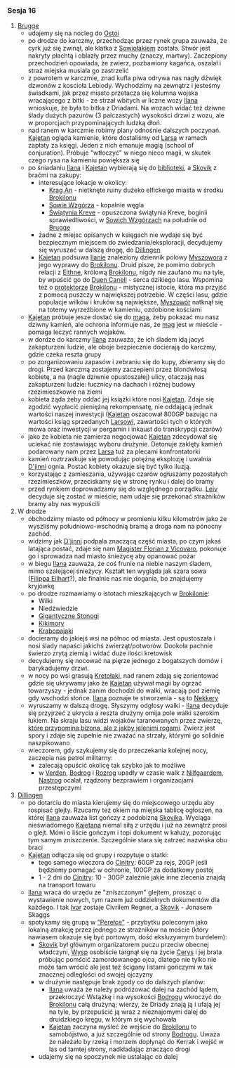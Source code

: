 ### Sesja 16
1. [Brugge](#l_m_brugge)
	* udajemy się na nocleg do [Ostoi](#l_ostoja)
	* po drodze do karczmy, przechodząc przez rynek grupa zauważa, że cyrk już się zwinął, ale klatka z [Sowiołakiem](#b_sowiolak) została. Stwór jest nakryty płachtą i oblazły przez muchy (znaczy, martwy). Zaczepiony przechodzień opowiada, że zwierz, pozbawiony kagańca, oszalał i straż miejska musiała go zastrzelić
	* z powrotem w karczmie, znad kufla piwa odrywa nas nagły dźwięk dzwonów z koscioła Lebiody. Wychodzimy na zewnątrz i jesteśmy świadkami, jak przez miasto przetacza się kolumna wojska wracającego z bitki - ze strzał wbitych w liczne wozy [Ilana](#p_ilana) wnioskuje, że była to bitka z Driadami. Na wozach widać też dziwne ślady dużych pazurów (3 palczastych) wysokości drzwi z wozu, ale w proporcjach przypominających ludzką dłoń. 
	* nad ranem w karczmie robimy plany odnośnie dalszych poczynań. [Kajetan](#p_kajetan) ogląda kamienie, które dostaliśmy od [Larsa](#p_lars) w ramach zapłaty za księgi. Jeden z nich emanuje magią (school of conjuration). Próbuje "wtłoczyć" w niego nieco magii, w skutek czego rysa na kamieniu powiększa się
	* po śniadaniu [Ilana](#p_ilana) i [Kajetan](#p_kajetan) wybierają się do [biblioteki](#l_biblioteka), a [Skovik](#p_skovik) z braćmi na zakupy:
		* interesujące lokacje w okolicy:
			* [Krag An](#l_krag_an) - nietknęte ruiny dużeko elfickeigo miasta w środku [Brokilonu](#l_brokilon)
			* [Sowie Wzgórza](#l_sowie_wzgorza) - kopalnie węgla
			* [Świątynia Kreve](#l_swiatynia_kreve) - opuszczona świątynia Kreve, boginii sprawiedliwości, w [Sowich Wzgórzach](#l_sowie_wzgorza) na południe od [Brugge](#l_m_brugge)
		* żadne z miejsc opisanych w księgach nie wydaje się być bezpiecznym miejscem do zwiedzania/eksploracji, decydujemy się wyruszać w dalszą drogę, do [Dillingen](#l_dillingen)
		* [Kajetan](#p_kajetan) podsuwa [Ilanie](#p_ilana) znaleziony dziennik polowy [Myszowora](#p_myszowor) z jego wyprawy do [Brokilonu](#l_brokilon). Druid pisze, że pomimo dobrych relacji z [Eithne](#p_eithne), królową [Brokilonu](#l_brokilon), nigdy nie zaufano mu na tyle, by wpuścić go do [Duen Canell](#l_duen_canell) - serca dzikiego lasu. Wspomina też o [protektorze](#b_bizoktor) [Brokilonu](#l_brokilon) - mistycznej istocie, która ma przyjść z pomocą puszczy w największej potrzebie. W części lasu, gdzie populacje wilków i kruków są największe, [Myszowór](#p_myszowor) natknął się na totemy wyrzeźbione w kamieniu, ozdobione kościami 
	* [Kajetan](#p_kajetan) próbuje jesze dostać się do [maga](#p_florian_z_vicovaro), żeby pokazać mu nasz dziwny kamień, ale ochrona informuje nas, że [mag](#p_florian_z_vicovaro) jest w mieście - pomaga leczyć rannych wojaków.
	* w dordze do karczmy [Ilana](#p_ilana) zauważa, że ich śladem idą jacyś zakapturzeni ludzie, ale oboje bezpiecznie docierają do karczmy, gdzie czeka reszta grupy
	* po zorganizowaniu zapasów i zebraniu się do kupy, zbieramy się do drogi. Przed karczmą zostajemy zaczepieni przez blondwłosą kobietę, a na (nagle dziwnie opustoszałej) ulicy, otaczają nas zakapturzeni ludzie: łucznicy na dachach i różnej budowy rzezimieszkowie na ziemi
	* kobieta żąda żeby oddać jej książki które nosi [Kajetan](#p_kajetan). Zdaje się zgodzić wypłacić pieniężną rekompensatę, nie oddającą jednak wartości naszej inwestycji ([Kajetan](#p_kajetan) oszacował 800GP bazując na wartości ksiąg sprzedanych [Larsowi](#p_lars), zawartości tych o których mowa oraz inwestycji w pergamin i inkaust do transkrypcji czarów)
	* jako że kobieta nie zamierza negocjować [Kajetan](#p_kajetan) zdecydował się uciekać nie zostawiając wyboru drużynie. Detonuje zaklęty kamień podarowany nam przez [Larsa](#p_lars) tuż za plecami konfrontatorki
	* kamień roztrzaskuje się powodując potężną eksplozję i uwalnia [D'jinni](#b_djinni) ognia. Postać kobiety okazuje się być tylko iluzją.
	* korzystając z zamieszania, używając czarów ogłuszamy pozostałych rzezimieszków, przeciskamy się w stronę rynku i dalej do bramy
	* przed rynkiem doprowadzamy się do względnego porządku. [Leiv](#p_leiv) decyduje się zostać w mieście, nam udaje się przekonać strażników bramy aby nas wypuścili
2. W drodze
	* obchodzimy miasto od północy w promieniu kilku kilometrów jako że wyszliśmy południowo-wschodnią bramą a droga nam na pónocny zachód.
	* widzimy jak [D'jinni](#b_djinni) podpala znaczącą część miasta, po czym jakaś latająca postać, zdaje się nam [Magister Florian z Vicovaro](#p_florian_z_vicovaro), pokonuje go i sprowadza nad miasto śnieżycę aby opanować pożar
	* w biegu [Ilana](#p_ilana) zauważa, że coś frunie na niebie naszym śladem, mimo szalejącej śnieżycy. Kształt ten wygląda jak szara sowa ([Filippa Eilhart](#p_filippa_eilhart)?), ale finalnie nas nie dogania, bo znajdujemy kryjówkę
	* po drodze rozmawiamy o istotach mieszkających w [Brokilonie](#l_brokilon):
		* Wilki
		* Niedźwiedzie
		* [Gigantyczne Stonogi](#b_stonoga)
		* [Kikimory](#b_kikimora)
		* [Krabopająki](#b_krabopajak)
	* docieramy do jakiejś wsi na północ od miasta. Jest opustoszała i nosi ślady napaści jakichś zwierząt/potworów. Dookoła pachnie świerzo zrytą ziemią i widać duże ilości kretowisk
	* decydujemy się nocować na pięrze jednego z bogatszych domów i barykadujemy drzwi.
	* w nocy po wsi grasują [Kretołaki](#b_nekker), nad ranem zdają się zorientować gdzie się ukrywamy jako że [Kajetan](#p_kajetan) używał magii by ogrzać towarzyszy - jednak zanim dochodzi do walki, wracają pod ziemię gdy wschodzi słońce. [Ilana](#p_ilana) poznaje te stworzenia - są to [Nekkery](#b_nekker)
	* wyruszamy w dalszą drogę. Słyszymy odgłosy walki - [Ilana](#p_ilana) decyduje się przyjrzeć z ukrycia a reszta drużyny omija pole walki szerokim łukiem. Na skraju lasu widzi wojaków taranowanych przez zwierzę, [które przypomina bizona, ale z jakby jelenimi rogami](#b_bizoktor). Zwierz jest spory i zdaje się zupełnie nie zważać na strzały, którymi go solidnie naszpikowano
	* wieczorem, gdy szykujemy się do przeczekania kolejnej nocy, zaczepia nas patrol militarny:
		* zalecają opuścić okolicę tak szybko jak to możliwe
		* w [Verden](#l_verden), [Bodrog](#l_bodrog) i [Rozrog](#l_rozrog) upadły w czasie walk z [Nilfgaardem](#l_nilfgaard), [Nastrog](#l_nastrog) ocalał, rządzony bezprawiem i organizacjami przestępczymi
3. [Dillingen](#l_dillingen)
	* po dotarciu do miasta kierujemy się do miejscowego urzędu aby rospisać glejty. Rzucamy też okiem na miejska tablicę ogłoszeń, na której [Ilana](#p_ilana) zauważa list gończy z podobizną [Skovika](#p_skovik). Wyciąga nieświadomego [Kajetana](#p_kajetan) niemal siłą z urzędu i już na zewnątrz prosi o glejt. Mówi o liście gończym i topi dokument w kałuży, pozorując tym samym zniszczenie. Szczególnie stara się zatrzeć nazwiska obu braci
	* [Kajetan](#p_kajetan) odłącza się od grupy i rozpytuje o statki:
		* tego samego wieczora do [Cinitry](#l_cinitra): 60GP za rejs, 20GP jeśli będziemy pomagać w ochronie, 100GP za dodatkowy postój
		* 1 - 2 dni do [Cinitry](#l_cinitra): 10 - 30GP zależnie jakie inne zlecenia znajdą na transport towaru
	* [Ilana](#p_ilana) wraca do urzędu ze "zniszczonym" glejtem, prosząc o wystawienie nowych, tym razem już oddzielnych dokumentów dla każdego. I tak [Ivar](p_ivar) zostaje Civrilem Regner, a [Skovik](#p_skovik) - Jonasem Skaggs
	* spotykamy się grupą w ["Perełce"](#l_perelka) - przybytku poleconym jako lokalną atrakcję przez jednego ze strażników na moście (który nawiasem okazuje się być portowym, dość eksluzywnym burdelem):
		* [Skovik](#p_skovik) był głównym organizatorem puczu przeciw obecnej władczyni, [Wysp](#l_wyspy_skellige) osobiście targnął się na życie [Cerys](#p_cerys) i jej brata próbując pomścić zamordowanego ojca, dlatego nie tylko nie może tam wrócić ale jest też ścigany listami gończymi w tak znacznej odległości od swojej ojczyzny
		* w drużynie następuje brak zgody co do dalszych planów:
			* [Ilana](#p_ilana) uważa że należy podróżować dalej na zachód lądem, przekroczyć Wstążkę i na wysokości [Bodrogu](#l_bodrog) wkroczyć do [Brokilonu](#l_brokilon) całą drużyną; wierzy, że Driady znają ją i ufają jej na tyle, by przepuścić ją wraz z nieznajomymi dalej do druidzkiego kręgu, w którym się wychowała
			* [Kajetan](#p_kajetan) zaczyna myśleć że wejście do [Brokilonu](#l_brokilon) to samobójstwo, a już szczególnie od strony [Bodrogu](#l_bodrog). Uważa że należało by rzeką i morzem dopłynąć do Kerrak i wejść w las od tamtej strony, nadkładając znacząco drogi
		* udajemy się na spoczynek nie ustalając co dalej